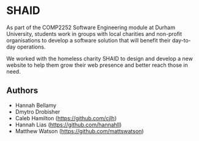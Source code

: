 # SHAID

As part of the COMP2252 Software Engineering module at Durham University, students work in groups with local charities and non-profit organisations to develop a software solution that will benefit their day-to-day operations.

We worked with the homeless charity SHAID to design and develop a new website to help them grow their web presence and better reach those in need.

## Authors

- Hannah Bellamy
- Dmytro Drobisher
- Caleb Hamilton (https://github.com/cjlh)
- Hannah Lias (https://github.com/hannahll)
- Matthew Watson (https://github.com/mattswatson)
